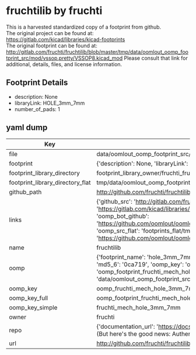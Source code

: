 # fruchtilib by fruchti  
This is a harvested standardized copy of a footprint from github.  
The original project can be found at:  
https://gitlab.com/kicad/libraries/kicad-footprints  
The original footprint can be found at:
http://gitlab.com/fruchti/fruchtilib/blob/master/tmp/data/oomlout_oomp_footprint_src/mod/vssop.pretty/VSSOP8.kicad_mod
Please consult that link for additional, details, files, and license information.  
## Footprint Details
* description: None  
* libraryLink: HOLE_3mm_7mm  
* number_of_pads: 1  
## yaml dump  
| Key | Value |  
| --- | --- |  
| file | data/oomlout_oomp_footprint_src/fruchtilib/mod/mech.pretty/HOLE_3mm_7mm.kicad_mod |  
| footprint | {'description': None, 'libraryLink': 'HOLE_3mm_7mm', 'number_of_pads': 1} |  
| footprint_library_directory | footprint_library_owner/fruchti_fruchtilib |  
| footprint_library_directory_flat | tmp/data/oomlout_oomp_footprint_src/footprints_flat/fruchti_mech_hole_3mm_7mm/working |  
| github_path | http://github.com/fruchti/fruchtilib/blob/master/tmp/data/oomlout_oomp_footprint_src/mod/mech.pretty/HOLE_3mm_7mm.kicad_mod |  
| links | {'github_src': 'http://gitlab.com/fruchti/fruchtilib/blob/master/tmp/data/oomlout_oomp_footprint_src/mod/vssop.pretty/VSSOP8.kicad_mod', 'github_src_repo': 'https://gitlab.com/kicad/libraries/kicad-footprints', 'oomp_bot': 'tmp/data/oomlout_oomp_footprint_src/footprints/fruchti_mech_hole_3mm_7mm/working', 'oomp_bot_github': 'https://github.com/oomlout/oomlout_oomp_footprint_bot/tree/main/tmp/data/oomlout_oomp_footprint_src/footprints/fruchti_mech_hole_3mm_7mm/working', 'oomp_src_flat': 'footprints_flat/tmp/data/oomlout_oomp_footprint_src/footprints_flat/fruchti_mech_hole_3mm_7mm/working', 'oomp_src_flat_github': 'https://github.com/oomlout/oomlout_oomp_footprint_src/tree/main/tmp/data/oomlout_oomp_footprint_src/footprints_flat/fruchti_mech_hole_3mm_7mm/working'} |  
| name | fruchtilib |  
| oomp | {'footprint_name': 'hole_3mm_7mm', 'library_name': 'mech', 'md5': '0ca7198a34195281166d68e523aad7e8', 'md5_10': '0ca7198a34', 'md5_5': '0ca71', 'md5_6': '0ca719', 'oomp_key': 'oomp_fruchti_mech_hole_3mm_7mm', 'oomp_key_extra': 'oomp_footprint_fruchti_mech_hole_3mm_7mm', 'oomp_key_full': 'oomp_footprint_fruchti_mech_hole_3mm_7mm_0ca719', 'oomp_key_simple': 'fruchti_mech_hole_3mm_7mm', 'original_filename': 'data/oomlout_oomp_footprint_src/fruchtilib/mod/mech.pretty/HOLE_3mm_7mm.kicad_mod', 'owner_name': 'fruchti'} |  
| oomp_key | oomp_fruchti_mech_hole_3mm_7mm |  
| oomp_key_full | oomp_footprint_fruchti_mech_hole_3mm_7mm |  
| oomp_key_simple | fruchti_mech_hole_3mm_7mm |  
| owner | fruchti |  
| repo | {'documentation_url': 'https://docs.github.com/rest/overview/resources-in-the-rest-api#rate-limiting', 'message': "API rate limit exceeded for 84.66.142.224. (But here's the good news: Authenticated requests get a higher rate limit. Check out the documentation for more details.)"} |  
| url | http://github.com/fruchti/fruchtilib |  

